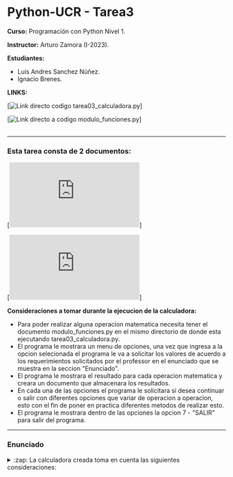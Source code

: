 # Python-UCR - Tarea3
**Curso:** Programación con Python Nivel 1.

**Instructor:** Arturo Zamora (I-2023).

**Estudiantes:** 
- Luis Andres Sanchez Núñez.
- Ignacio Brenes.

**LINKS:**

[![Link directo codigo tarea03_calculadora.py](https://github.com/SpaceParrot21/Python-UCR/tree/main/Tareas/Tarea_2)]

[![Link directo a codigo modulo_funciones.py](https://github.com/SpaceParrot21/Python-UCR/tree/main/Tareas/Tarea_2)]
<br />
<br />

---

### Esta tarea consta de 2 documentos:

[![tarea03_calculadora.py](https://github.com/Ignacio-Brenes/Python_UCR/blob/tarea_grupal01/tarea03/tarea03_calculadora.py)]

[![modulo_funciones.py](https://github.com/Ignacio-Brenes/Python_UCR/blob/tarea_grupal01/tarea03/modulo_funciones.py)]

**Consideraciones a tomar durante la ejecucion de la calculadora:**

- Para poder realizar alguna operacion matematica necesita tener el documento modulo_funciones.py en el mismo directorio
de donde esta ejecutando tarea03_calculadora.py.
- El programa le mostrara un menu de opciones, una vez que ingresa a la opcion selecionada el programa le va a solicitar los valores de acuerdo a los requerimientos solicitados por el professor en el enunciado que se muestra en la seccion "Enunciado".
- El programa le mostrara el resultado para cada operacion matematica y creara un documento que almacenara los resultados.
- En cada una de las opciones el programa le solicitara si desea continuar o salir con diferentes opciones que variar de operacion a operacion, esto con el fin de poner en practica diferentes metodos de realizar esto.
- El programa le mostrara dentro de las opciones la opcion 7 - "SALIR" para salir del programa.

---

### Enunciado

<details>
  <summary>:zap: La calculadora creada toma en cuenta las siguientes consideraciones:</summary>

<!--START_SECTION:activity-->
1. Suma: entre n números
2. Resta: entre 2 números
3. Multiplicación: entre n números
4. División: entre 2 número
5. Factorial: de 1 número
6. Potencia: 1 número elevado al otro
<!--END_SECTION:activity-->

[![Link directo al codigo Tarea 3](https://github.com/Ignacio-Brenes/Python_UCR/blob/tarea_grupal01/tarea03/tarea03_calculadora.py)]

<br />
<br />

---
